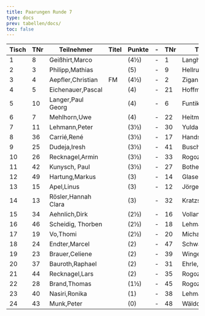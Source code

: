 ```yaml
---
title: Paarungen Runde 7
type: docs
prev: tabellen/docs/
toc: false
---
```


| Tisch | TNr | Teilnehmer          | Titel | Punkte | -   | TNr | Teilnehmer          | Titel | Punkte | Ergebnis |
| ----- | --- | ------------------- | ----- | ------ | --- | --- | ------------------- | ----- | ------ | -------- |
| 1     | 8   | Geißhirt,Marco      |       | (4½)   | -   | 1   | Langheinrich,Ferenc | IM    | (5½)   | ½ - ½    |
| 2     | 3   | Philipp,Mathias     |       | (5)    | -   | 9   | Hellrung,Bernhard   |       | (4½)   | 1 - 0    |
| 3     | 4   | Aepfler,Christian   | FM    | (4½)   | -   | 2   | Ziganshin,Ainur     |       | (4½)   | 0 - 1    |
| 4     | 5   | Eichenauer,Pascal   |       | (4)    | -   | 21  | Hoffmann,Karsten    |       | (4)    | 1 - 0    |
| 5     | 10  | Langer,Paul Georg   |       | (4)    | -   | 6   | Funtikov,Mykhailo   |       | (4)    | 0 - 1    |
| 6     | 7   | Mehlhorn,Uwe        |       | (4)    | -   | 22  | Heitmann,Erik       |       | (4)    | 1 - 0    |
| 7     | 11  | Lehmann,Peter       |       | (3½)   | -   | 30  | Yuldashev,Sherbek   |       | (3½)   | 1 - 0    |
| 8     | 36  | Carrié,René         |       | (3½)   | -   | 17  | Handschuh,Franz     |       | (3½)   | 0 - 1    |
| 9     | 25  | Dudeja,Iresh        |       | (3½)   | -   | 41  | Busch,Leon          |       | (3½)   | 0 - 1    |
| 10    | 26  | Recknagel,Armin     |       | (3½)   | -   | 33  | Rogozhin,David      |       | (3½)   | 1 - 0    |
| 11    | 42  | Kunysch, Paul       |       | (3½)   | -   | 27  | Bothe,Florian       |       | (3½)   | 1 - 0    |
| 12    | 49  | Hartung,Markus      |       | (3)    | -   | 14  | Glaser,Bernhard     |       | (3)    | ½ - ½    |
| 13    | 15  | Apel,Linus          |       | (3)    | -   | 12  | Jörges,Frank        |       | (3)    | 1 - 0    |
| 14    | 13  | Rösler,Hannah Clara |       | (3)    | -   | 32  | Kratzsch,Luis Anton |       | (3)    | 1 - 0    |
| 15    | 34  | Aehnlich,Dirk       |       | (2½)   | -   | 16  | Volland,Ralf        |       | (2½)   | 1 - 0    |
| 16    | 46  | Scheidig, Thorben   |       | (2½)   | -   | 18  | Lehmann,Georg       |       | (2½)   | 1 - 0    |
| 17    | 19  | Vo,Thomi            |       | (2½)   | -   | 20  | Michael,Torsten     |       | (2½)   | 0 - 1    |
| 18    | 24  | Endter,Marcel       |       | (2)    | -   | 47  | Schwarzer,Jonas     |       | (2½)   | ½ - ½    |
| 19    | 23  | Brauer,Celiene      |       | (2)    | -   | 39  | Winger,Frank        |       | (2)    | 1 - 0    |
| 20    | 37  | Bauroth,Raphael     |       | (2)    | -   | 31  | Ehrle,Jens          |       | (2)    | ½ - ½    |
| 21    | 44  | Recknagel,Lars      |       | (2)    | -   | 35  | Rogozhin,Georg      |       | (2)    | 0 - 1    |
| 22    | 28  | Brand,Thomas        |       | (1½)   | -   | 45  | Rogozhin,Vladislav  |       | (1½)   | 0 - 1    |
| 23    | 40  | Nasiri,Ronika       |       | (1)    | -   | 38  | Lehmann,Norik       |       | (1½)   | 0 - 1    |
| 24    | 43  | Munk,Peter          |       | (0)    | -   | 48  | Wäldchen,Anna       |       | (1)    | 0 - 1    |